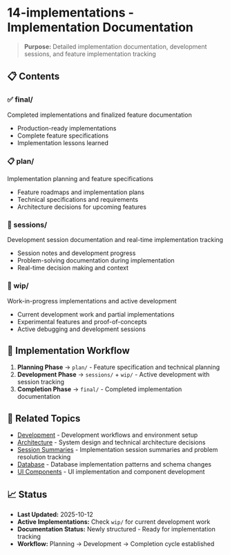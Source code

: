 # 14-implementations - Implementation Documentation

> **Purpose:** Detailed implementation documentation, development sessions, and feature implementation tracking

## 📋 **Contents**

### **✅ final/**
Completed implementations and finalized feature documentation
- Production-ready implementations
- Complete feature specifications
- Implementation lessons learned

### **📋 plan/**
Implementation planning and feature specifications
- Feature roadmaps and implementation plans
- Technical specifications and requirements
- Architecture decisions for upcoming features

### **💬 sessions/**
Development session documentation and real-time implementation tracking
- Session notes and development progress
- Problem-solving documentation during implementation
- Real-time decision making and context

### **🚧 wip/**
Work-in-progress implementations and active development
- Current development work and partial implementations
- Experimental features and proof-of-concepts
- Active debugging and development sessions

## 🎯 **Implementation Workflow**

1. **Planning Phase** → `plan/` - Feature specification and technical planning
2. **Development Phase** → `sessions/` + `wip/` - Active development with session tracking
3. **Completion Phase** → `final/` - Completed implementation documentation

## 🔗 **Related Topics**

- [Development](../03-development/) - Development workflows and environment setup
- [Architecture](../02-architecture/) - System design and technical architecture decisions
- [Session Summaries](../15-session-summary/) - Implementation session summaries and problem resolution tracking
- [Database](../05-database/) - Database implementation patterns and schema changes
- [UI Components](../08-ui/) - UI implementation and component development

## 📈 **Status**

- **Last Updated:** 2025-10-12
- **Active Implementations:** Check `wip/` for current development work
- **Documentation Status:** Newly structured - Ready for implementation tracking
- **Workflow:** Planning → Development → Completion cycle established
